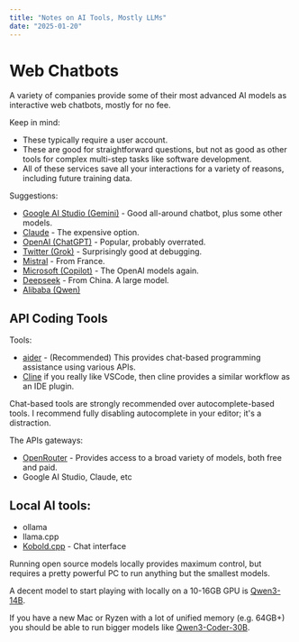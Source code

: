 ```yaml
---
title: "Notes on AI Tools, Mostly LLMs"
date: "2025-01-20"
---
```


# Web Chatbots

A variety of companies provide some of their most advanced AI models
as interactive web chatbots, mostly for no fee.

Keep in mind:

- These typically require a user account.
- These are good for straightforward questions, but not as good as other
tools for complex multi-step tasks like software development.
- All of these services save all your interactions for a variety of reasons,
including future training data.

Suggestions:

- [Google AI Studio (Gemini)](https://aistudio.google.com) - Good all-around
chatbot, plus some other models.
- [Claude](https://claude.ai/) - The expensive option.
- [OpenAI (ChatGPT)](https://chatgpt.com/) - Popular, probably overrated.
- [Twitter (Grok)](https://twitter.com/i/grok) - Surprisingly good at debugging.
- [Mistral](https://chat.mistral.ai/chat) - From France.
- [Microsoft (Copilot)](https://copilot.microsoft.com/) - The OpenAI models
again.
- [Deepseek](https://www.deepseek.com/en) - From China. A large model.
- [Alibaba (Qwen)](https://chat.qwen.ai/)

## API Coding Tools

Tools:

- [aider](https://aider.chat) - (Recommended) This provides chat-based
programming assistance using various APIs.
- [Cline](https://cline.bot/) if you really like VSCode, then cline provides
a similar workflow as an IDE plugin.

Chat-based tools are strongly recommended over autocomplete-based tools. I
recommend fully disabling autocomplete in your editor; it's a distraction. 

The APIs gateways:

- [OpenRouter](https://openrouter.ai/) - Provides access to a broad variety of
models, both free and paid.
- Google AI Studio, Claude, etc 


## Local AI tools:

 - ollama
 - llama.cpp
 - [Kobold.cpp](https://github.com/LostRuins/koboldcpp) - Chat interface

Running open source models locally provides maximum control, but requires
a pretty powerful PC to run anything but the smallest models.

A decent model to start playing with locally on a 10-16GB GPU is
[Qwen3-14B](https://huggingface.co/Mungert/Qwen3-14B-GGUF).

If you have a new Mac or Ryzen with a lot of unified memory (e.g. 64GB+) you
should be able to run bigger models like
[Qwen3-Coder-30B](https://huggingface.co/unsloth/Qwen3-Coder-30B-A3B-Instruct-GGUF).


